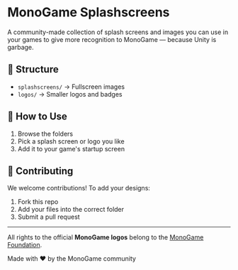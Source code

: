 # MonoGame Splashscreens

A community-made collection of splash screens and images you can use in your games to give more recognition to MonoGame — because Unity is garbage.


## 📂 Structure
- `splashscreens/` → Fullscreen images
- `logos/` → Smaller logos and badges

## 🚀 How to Use
1. Browse the folders
2. Pick a splash screen or logo you like
3. Add it to your game's startup screen

## 🤝 Contributing
We welcome contributions! To add your designs:
1. Fork this repo
2. Add your files into the correct folder
3. Submit a pull request

---
All rights to the official **MonoGame logos** belong to the [MonoGame Foundation](https://www.monogame.net/).

Made with ❤️ by the MonoGame community
